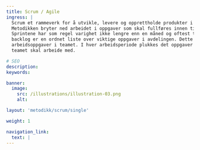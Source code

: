 ```yaml
---
title: Scrum / Agile
ingress: |
  Scrum et rammeverk for å utvikle, levere og opprettholde produkter i et komplekst miljø. 
  Metodikken bryter ned arbeidet i oppgaver som skal fullføres innen tidsbokser kalt sprinter. 
  Sprintene har som regel varighet ikke lengre enn en måned og oftest to uker. Teamets 
  backlog er en ordnet liste over viktige oppgaver i avdelingen. Dette er eneste kilde til 
  arbeidsoppgaver i teamet. I hver arbeidsperiode plukkes det oppgaver fra backlog som 
  teamet skal arbeide med.

# SEO
description:
keywords:

banner:
  image:
    src: /illustrations/illustration-03.png
    alt:

layout: 'metodikk/scrum/single'

weight: 1

navigation_link:
  text: |
---
```

